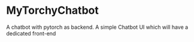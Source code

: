 # MyTorchyChatbot
A chatbot with pytorch as backend.
A simple Chatbot UI which will have a dedicated front-end
